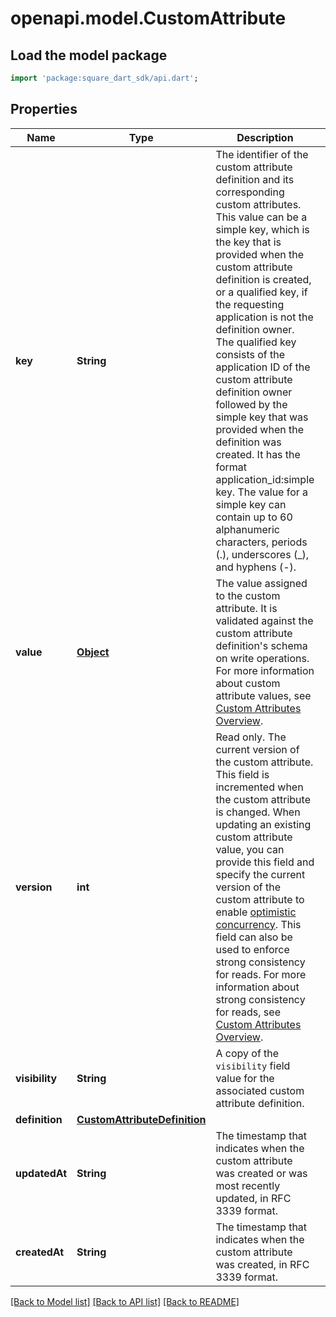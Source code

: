 # openapi.model.CustomAttribute

## Load the model package
```dart
import 'package:square_dart_sdk/api.dart';
```

## Properties
Name | Type | Description | Notes
------------ | ------------- | ------------- | -------------
**key** | **String** | The identifier of the custom attribute definition and its corresponding custom attributes. This value can be a simple key, which is the key that is provided when the custom attribute definition is created, or a qualified key, if the requesting application is not the definition owner. The qualified key consists of the application ID of the custom attribute definition owner followed by the simple key that was provided when the definition was created. It has the format application_id:simple key.  The value for a simple key can contain up to 60 alphanumeric characters, periods (.), underscores (_), and hyphens (-). | [optional] 
**value** | [**Object**](.md) | The value assigned to the custom attribute. It is validated against the custom attribute definition's schema on write operations. For more information about custom attribute values, see [Custom Attributes Overview](https://developer.squareup.com/docs/devtools/customattributes/overview). | [optional] 
**version** | **int** | Read only. The current version of the custom attribute. This field is incremented when the custom attribute is changed. When updating an existing custom attribute value, you can provide this field and specify the current version of the custom attribute to enable [optimistic concurrency](https://developer.squareup.com/docs/build-basics/common-api-patterns/optimistic-concurrency). This field can also be used to enforce strong consistency for reads. For more information about strong consistency for reads, see [Custom Attributes Overview](https://developer.squareup.com/docs/devtools/customattributes/overview). | [optional] 
**visibility** | **String** | A copy of the `visibility` field value for the associated custom attribute definition. | [optional] 
**definition** | [**CustomAttributeDefinition**](CustomAttributeDefinition.md) |  | [optional] 
**updatedAt** | **String** | The timestamp that indicates when the custom attribute was created or was most recently updated, in RFC 3339 format. | [optional] 
**createdAt** | **String** | The timestamp that indicates when the custom attribute was created, in RFC 3339 format. | [optional] 

[[Back to Model list]](../README.md#documentation-for-models) [[Back to API list]](../README.md#documentation-for-api-endpoints) [[Back to README]](../README.md)


